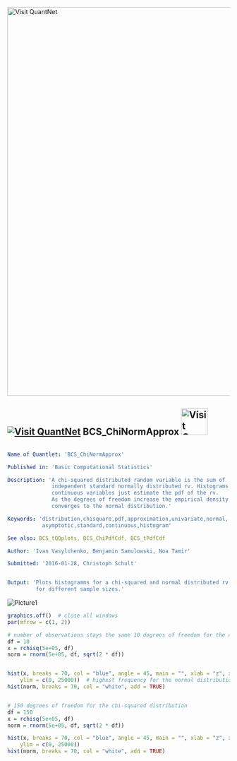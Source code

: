 
[<img src="https://github.com/QuantLet/Styleguide-and-FAQ/blob/master/pictures/banner.png" width="880" alt="Visit QuantNet">](http://quantlet.de/index.php?p=info)

## [<img src="https://github.com/QuantLet/Styleguide-and-Validation-procedure/blob/master/pictures/qloqo.png" alt="Visit QuantNet">](http://quantlet.de/) **BCS_ChiNormApprox** [<img src="https://github.com/QuantLet/Styleguide-and-Validation-procedure/blob/master/pictures/QN2.png" width="60" alt="Visit QuantNet 2.0">](http://quantlet.de/d3/ia)

```yaml

Name of Quantlet: 'BCS_ChiNormApprox'

Published in: 'Basic Computational Statistics'

Description: 'A chi-squared distributed random variable is the sum of
              independent standard normally distributed rv. Histograms for
              continuous variables just estimate the pdf of the rv.
              As the degrees of freedom increase the empirical density (histogram)
              converges to the normal distribution.'

Keywords: 'distribution,chisquare,pdf,approximation,univariate,normal,
           asymptotic,standard,continuous,histogram'

See also: BCS_tQQplots, BCS_ChiPdfCdf, BCS_tPdfCdf

Author: 'Ivan Vasylchenko, Benjamin Samulowski, Noa Tamir'

Submitted: '2016-01-28, Christoph Schult'


Output: 'Plots histogramms for a chi-squared and normal distributed rv
         for different sample sizes.'
```

![Picture1](BCS_ChiNormApprox.png)


```r
graphics.off()  # close all windows
par(mfrow = c(1, 2))

# number of observations stays the same 10 degrees of freedom for the chi-squared distribution
df = 10
x = rchisq(5e+05, df)
norm = rnorm(5e+05, df, sqrt(2 * df))


hist(x, breaks = 70, col = "blue", angle = 45, main = "", xlab = "z", xlim = c(df - 6 * sqrt(df), df + 6 * sqrt(df)), 
    ylim = c(0, 25000))  # highest frequency for the normal distribution
hist(norm, breaks = 70, col = "white", add = TRUE)


# 150 degrees of freedom for the chi-squared distribution
df = 150
x = rchisq(5e+05, df)
norm = rnorm(5e+05, df, sqrt(2 * df))

hist(x, breaks = 70, col = "blue", angle = 45, main = "", xlab = "z", xlim = c(df - 6 * sqrt(df), df + 6 * sqrt(df)), 
    ylim = c(0, 25000))
hist(norm, breaks = 70, col = "white", add = TRUE)
```
